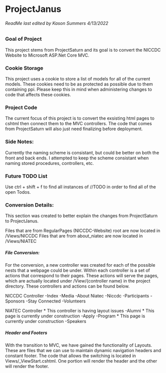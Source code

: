 ﻿# ProjectJanus
###### ReadMe last edited by Kason Summers 4/13/2022

### Goal of Project
This project stems from ProjectSaturn and its goal is to convert the NICCDC Website to Microsoft ASP.Net Core MVC.

### Cookie Storage
This project uses a cookie to store a list of models for all of the current models. These cookies need to be as
protected as possible due to them containing ppi. Please keep this in mind when administering changes to code that 
affects these cookies.

### Project Code
The current focus of this project is to convert the exsisting html pages to cshtml then connect them to the MVC 
controllers. The code that comes from ProjectSaturn will also just need finalizing before deployment.

### Side Notes:
Currently the naming scheme is consistant, but could be better on both the front and back ends. I attempted to 
keep the scheme consistant when naming stored procedures, controllers, etc.

### Future TODO List
Use ctrl + shift + f to find all instances of //TODO in order to find all of the open Todos.

### Conversion Details:
This section was created to better explain the changes from ProjectSaturn to ProjectJanus.

Files that are from RegularPages (NICCDC-Website) root are now located in /Views/NICCDC
Files that are from about_niatec are now located in /Views/NIATEC


##### File Conversion:
For the conversion, a new controller was created for each of the possible nests that a webpage could be under.
Within each controller is a set of actions that correspond to their pages. These actions will serve the pages,
which are actually located under /View/{controller name} in the project directory. These controllers and 
actions can be found below.

NICCDC Controller
	-Index
	-Media
	-About Niatec
	-Niccdc
	-Participants
	-Sponsors
	-Stay Connected
	-Volunteers

NIATEC Controller * This controller is having layout issues
	-Alumni * This page is currently under construction
	-Apply
	-Program * This page is currently under construction
	-Speakers

##### Header and Footers
With the transition to MVC, we have gained the functionality of Layouts. These are files that we can use to maintain
dynamic navigation headers and constant footer. The code that allows the switching is located in 
Views/_ViewStart.cshtml. One portion will render the header and the other will render the footer.
